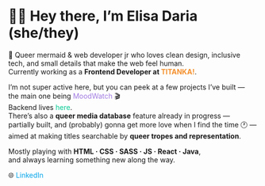 # 🧜‍♀️ Hey there, I’m Elisa Daria (she/they)

🌈 Queer mermaid & web developer jr who loves clean design, inclusive tech, and small details that make the web feel human.  
Currently working as a <strong>Frontend Developer at 
<a href="https://www.titanka.com" target="_blank" style="color:#f4912f; text-decoration: none; text-transform: uppercase;">
Titanka!</a></strong>.

I’m not super active here, but you can peek at a few projects I’ve built —  
the main one being 
<a href="https://mood-watch.vercel.app/" target="_blank" style="color:#a17ae2; text-decoration: none;">
MoodWatch</a> 🎬  
Backend lives <a href="https://github.com/elisa-daria/be-mood_watch" target="_blank" style="color:#03ca92; text-decoration: none;">
here</a>.  
There’s also a <strong>queer media database</strong> feature already in progress —  
partially built, and (probably) gonna get more love when I find the time 🕐 —  
aimed at making titles searchable by **queer tropes and representation**.

Mostly playing with **HTML · CSS · SASS · JS · React · Java**,  
and always learning something new along the way.  

🌐 <a href="https://www.linkedin.com/in/elisa-daria-tomasi" target="_blank" style="color:#04a5ea; text-decoration: none;">
LinkedIn</a>
